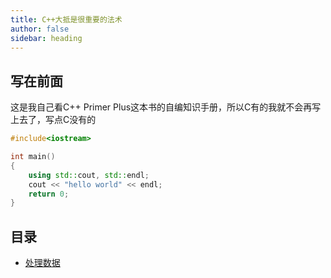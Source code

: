 ```yaml
---
title: C++大抵是很重要的法术
author: false
sidebar: heading
---
```


## 写在前面
这是我自己看C++ Primer Plus这本书的自编知识手册，所以C有的我就不会再写上去了，写点C没有的

```cpp
#include<iostream>

int main()
{
    using std::cout, std::endl;
    cout << "hello world" << endl;
    return 0;
}
```

## 目录

- [处理数据](/tech/code/cpp/data.md)